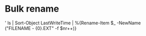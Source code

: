 # Bulk rename

'  ls | Sort-Object LastWriteTime | %{Rename-Item $_ -NewName ("FILENAME - {0}.EXT" -f $nr++)}
